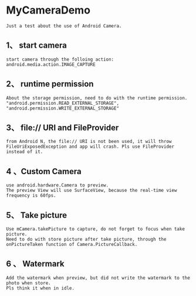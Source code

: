 # MyCameraDemo
	Just a test about the use of Android Camera.

## 1、 start camera
	start camera through the folloing action:
	android.media.action.IMAGE_CAPTURE

## 2、 runtime permission
	About the storage permission, need to do with the runtime permission.
	"android.permission.READ_EXTERNAL_STORAGE",
    "android.permission.WRITE_EXTERNAL_STORAGE"

## 3、 file:// URI and FileProvider
	from Android N, the file:// URI is not been used, it will throw FileUriExposedException and app will crash. Pls use FileProvider instead of it.

## 4 、Custom Camera
	use android.hardware.Camera to preview.
	The preview View will use SurfaceView, because the real-time view frequency is 60fps.

## 5、 Take picture
	Use mCamera.takePicture to capture, do not forget to focus when take picture.
	Need to do with store picture after take picture, through the onPictureTaken function of Camera.PictureCallback.

## 6 、 Watermark
	Add the watermark when preview, but did not write the watermark to the photo when store.
	Pls think it when in idle.
